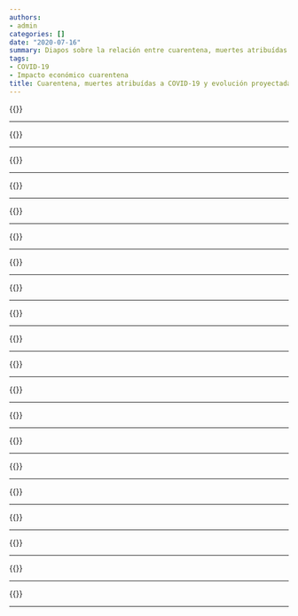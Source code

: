 ```yaml
---
authors:
- admin
categories: []
date: "2020-07-16"
summary: Diapos sobre la relación entre cuarentena, muertes atribuídas a COVID-19 y evolución proyectada del PBI
tags:
- COVID-19
- Impacto económico cuarentena
title: Cuarentena, muertes atribuídas a COVID-19 y evolución proyectada del PBI
---
```



{{<slide background-image="./slides/restricciones_muertes_pbi.jpg">}}

---

{{<slide background-image="./slides/restricciones_muertes_pbi-2.jpg">}}

---
{{<slide background-image="./slides/restricciones_muertes_pbi-3.jpg">}}

---
{{<slide background-image="./slides/restricciones_muertes_pbi-4.jpg">}}

---
{{<slide background-image="./slides/restricciones_muertes_pbi-5.jpg">}}

---
{{<slide background-image="./slides/restricciones_muertes_pbi-6.jpg">}}

---
{{<slide background-image="./slides/restricciones_muertes_pbi-7.jpg">}}

---
{{<slide background-image="./slides/restricciones_muertes_pbi-8.jpg">}}

---
{{<slide background-image="./slides/restricciones_muertes_pbi-9.jpg">}}

---
{{<slide background-image="./slides/restricciones_muertes_pbi-10.jpg">}}

---
{{<slide background-image="./slides/restricciones_muertes_pbi-11.jpg">}}

---
{{<slide background-image="./slides/restricciones_muertes_pbi-12.jpg">}}

---
{{<slide background-image="./slides/restricciones_muertes_pbi-13.jpg">}}

---
{{<slide background-image="./slides/restricciones_muertes_pbi-14.jpg">}}

---
{{<slide background-image="./slides/restricciones_muertes_pbi-15.jpg">}}

---
{{<slide background-image="./slides/restricciones_muertes_pbi-16.jpg">}}

---
{{<slide background-image="./slides/restricciones_muertes_pbi-17.jpg">}}

---
{{<slide background-image="./slides/restricciones_muertes_pbi-18.jpg">}}

---
{{<slide background-image="./slides/restricciones_muertes_pbi-19.jpg">}}

---
{{<slide background-image="./slides/restricciones_muertes_pbi-20.jpg">}}

---
